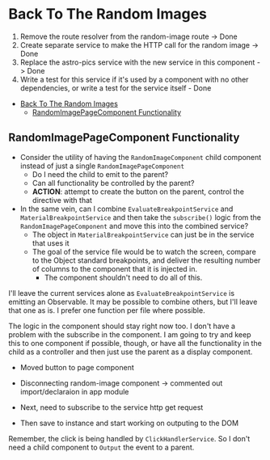 # Back To The Random Images

1. Remove the route resolver from the random-image route -> Done
2. Create separate service to make the HTTP call for the random image -> Done
3. Replace the astro-pics service with the new service in this component -> Done
4. Write a test for this service if it's used by a component with no other dependencies, or write a test for the service itself - Done  

- [Back To The Random Images](#back-to-the-random-images)
  - [RandomImagePageComponent Functionality](#randomimagepagecomponent-functionality)

## RandomImagePageComponent Functionality

- Consider the utility of having the `RandomImageComponent` child component instead of just a single `RandomImagePageComponent`
  - Do I need the child to emit to the parent?
  - Can all functionality be controlled by the parent?
  - **ACTION**: attempt to create the button on the parent, control the directive with that
- In the same vein, can I combine `EvaluateBreakpointService` and `MaterialBreakpointService` and then take the `subscribe()` logic from the `RandomImagePageComponent` and move this into the combined service?
  - The object in `MaterialBreakpointService` can just be in the service that uses it
  - The goal of the service file would be to watch the screen, compare to the Object standard breakpoints, and deliver the resulting number of columns to the component that it is injected in.
    - The component shouldn't need to do all of this.  

I'll leave the current services alone as `EvaluateBreakpointService` is emitting an Observable.
It may be possible to combine others, but I'll leave that one as is.
I prefer one function per file where possible.  

The logic in the component should stay right now too.
I don't have a problem with the subscribe in the component.
I am going to try and keep this to one component if possible, though, or have all the functionality in the child as a controller and then just use the parent as a display component.

- Moved button to page component
- Disconnecting random-image component -> commented out import/declaraion in app module  

- Next, need to subscribe to the service http get request
- Then save to instance and start working on outputing to the DOM  

Remember, the click is being handled by `ClickHandlerService`. So I don't need a child component to `Output` the event to a parent.
